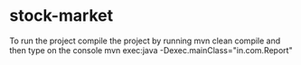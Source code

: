 # stock-market

To run the project compile the project by running mvn clean compile and then type on the console mvn exec:java -Dexec.mainClass="in.com.Report"
